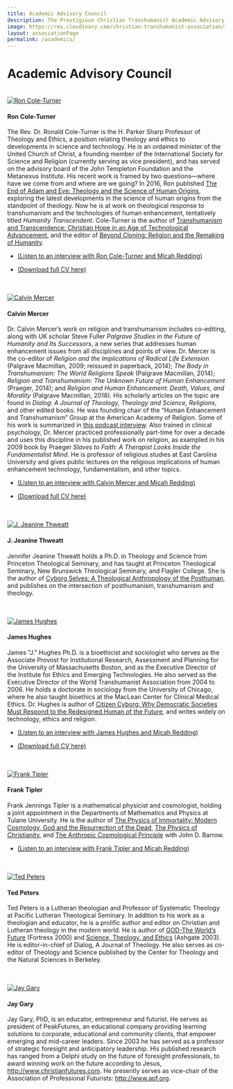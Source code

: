 ```yaml
---
title: Academic Advisory Council
description: The Prestigious Christian Transhumanist Academic Advisory Council
image: https://res.cloudinary.com/christian-transhumanist-association/image/upload/c_fill,h_200,w_200/c_fill,h_200,l_James_Hughes.jpg,w_200,x_200/c_fill,h_200,l_jeanine_thweatt.jpg,w_200,x_300/c_fill,h_200,l_Frank-J-Tipler_k9nj4y.jpg,w_200,x_-200,y_200/c_fill,h_200,l_CalvinMercer.jpg,w_200,x_0,y_100/c_fill,h_200,l_JayGary.linkedin.2014_xbnxtn.jpg,w_200,x_200,y_100/Ron-Cole-Turner2_krwttx.jpg
layout: associationPage
permalink: /academics/
---
```


<div class="row">
<div class="col-md-12">

<h1>Academic Advisory Council</h1>

<br />
<div class="row">
  <div class="col-md-4">
  <a class="post-image-link" href="/academics/">
    <img
      src="https://res.cloudinary.com/christian-transhumanist-association/image/upload/c_fill,g_auto,w_420,h_420,f_auto,q_auto,dpr_auto/Ron-Cole-Turner2_krwttx.jpg"
      srcset="https://res.cloudinary.com/christian-transhumanist-association/image/upload/c_fill,g_auto,w_320,h_320,f_auto,q_auto,dpr_auto/Ron-Cole-Turner2_krwttx.jpg 320w, https://res.cloudinary.com/christian-transhumanist-association/image/upload/c_fill,g_auto,w_420,h_420,f_auto,q_auto,dpr_auto/Ron-Cole-Turner2_krwttx.jpg 420w, https://res.cloudinary.com/christian-transhumanist-association/image/upload/c_fill,g_auto,w_720,h_720,f_auto,q_auto,dpr_auto/Ron-Cole-Turner2_krwttx.jpg 720w"
      sizes="(max-width: 576px) 100vw, 33vw"
      alt="Ron Cole-Turner"
      class="img-responsive post-image"
      loading="lazy">
  </a>
  </div>
  <div class="col-md-8">

#### Ron Cole-Turner

The Rev. Dr. Ronald Cole-Turner is the H. Parker Sharp Professor of Theology and Ethics, a position relating theology and ethics to developments in science and technology. He is an ordained minister of the United Church of Christ, a founding member of the International Society for Science and Religion (currently serving as vice president), and has served on the advisory board of the John Templeton Foundation and the Metanexus Institute. His recent work is framed by two questions—where have we come from and where are we going? In 2016, Ron published <a href="http://amzn.to/2qAv3bU">The End of Adam and Eve: Theology and the Science of Human Origins</a>, exploring the latest developments in the science of human origins from the standpoint of theology. Now he is at work on theological response to transhumanism and the technologies of human enhancement, tentatively titled <em>Humanity Transcendent</em>. Cole-Turner is the author of <a href="http://amzn.to/2romnoe">Transhumanism and Transcendence: Christian Hope in an Age of Technological Advancement</a>, and the editor of <a href="http://amzn.to/2qFKdYt">Beyond Cloning: Religion and the Remaking of Humanity</a>.

- <a href="http://brickcaster.com/christiantranshumanist/33">(Listen to an interview with Ron Cole-Turner and Micah Redding)</a>
- <a href="/academics/RonColeTurner.doc">(Download full CV here)</a>

  </div>
</div><br />

<br />
<div class="row">
  <div class="col-md-4">
  <a class="post-image-link" href="/academics/">
    <img
      src="https://res.cloudinary.com/christian-transhumanist-association/image/upload/c_fill,g_auto,w_420,h_420,f_auto,q_auto,dpr_auto/CalvinMercer.jpg"
      srcset="https://res.cloudinary.com/christian-transhumanist-association/image/upload/c_fill,g_auto,w_320,h_320,f_auto,q_auto,dpr_auto/CalvinMercer.jpg 320w, https://res.cloudinary.com/christian-transhumanist-association/image/upload/c_fill,g_auto,w_420,h_420,f_auto,q_auto,dpr_auto/CalvinMercer.jpg 420w, https://res.cloudinary.com/christian-transhumanist-association/image/upload/c_fill,g_auto,w_720,h_720,f_auto,q_auto,dpr_auto/CalvinMercer.jpg 720w"
      sizes="(max-width: 576px) 100vw, 33vw"
      alt="Calvin Mercer"
      class="img-responsive post-image"
      loading="lazy">
  </a>
  </div>
  <div class="col-md-8">

#### Calvin Mercer

Dr. Calvin Mercer’s work on religion and transhumanism includes co-editing, along with UK scholar Steve Fuller <em>Palgrave Studies in the Future of Humanity and Its Successors</em>, a new series that addresses human enhancement issues from all disciplines and points of view. Dr. Mercer is the co-editor of <em>Religion and the Implications of Radical Life Extension</em> (Palgrave Macmillan, 2009; reissued in paperback, 2014); <em>The Body in Transhumanism: The World Religions Speak</em> (Palgrave Macmillan, 2014); <em>Religion and Transhumanism: The Unknown Future of Human Enhancement</em> (Praeger, 2014); and <em>Religion and Human Enhancement: Death, Values, and Morality</em> (Palgrave Macmillan, 2018). His scholarly articles on the topic are found in <em>Dialog: A Journal of Theology, Theology and Science, Religions</em>, and other edited books. He was founding chair of the “Human Enhancement and Transhumanism” Group at the American Academy of Religion. Some of his work is summarized in <a href="http://brickcaster.com/christiantranshumanist/29">this podcast interview</a>. Also trained in clinical psychology, Dr. Mercer practiced professionally part-time for over a decade and uses this discipline in his published work on religion, as exampled in his 2009 book by Praeger <em>Slaves to Faith: A Therapist Looks Inside the Fundamentalist Mind</em>. He is professor of religious studies at East Carolina University and gives public lectures on the religious implications of human enhancement technology, fundamentalism, and other topics.

- <a href="http://brickcaster.com/christiantranshumanist/29">(Listen to an interview with Calvin Mercer and Micah Redding)</a>
- <a href="/academics/CalvinMercer.doc">(Download full CV here)</a>

  </div>
</div><br />

<br />
<div class="row">
  <div class="col-md-4">
  <a class="post-image-link" href="/academics/">
    <img
      src="https://res.cloudinary.com/christian-transhumanist-association/image/upload/c_fill,g_auto,w_420,h_420,f_auto,q_auto,dpr_auto/jeanine_thweatt.jpg"
      srcset="https://res.cloudinary.com/christian-transhumanist-association/image/upload/c_fill,g_auto,w_320,h_320,f_auto,q_auto,dpr_auto/jeanine_thweatt.jpg 320w, https://res.cloudinary.com/christian-transhumanist-association/image/upload/c_fill,g_auto,w_420,h_420,f_auto,q_auto,dpr_auto/jeanine_thweatt.jpg 420w, https://res.cloudinary.com/christian-transhumanist-association/image/upload/c_fill,g_auto,w_720,h_720,f_auto,q_auto,dpr_auto/jeanine_thweatt.jpg 720w"
      sizes="(max-width: 576px) 100vw, 33vw"
      alt="J. Jeanine Thweatt"
      class="img-responsive post-image"
      loading="lazy">
  </a>
  </div>
  <div class="col-md-8">

#### J. Jeanine Thweatt

Jennifer Jeanine Thweatt holds a Ph.D. in Theology and Science from Princeton Theological Seminary, and has taught at Princeton Theological Seminary, New Brunswick Theological Seminary, and Flagler College. She is the author of <a href="http://amzn.to/2rZOhEH">Cyborg Selves: A Theological Anthropology of the Posthuman</a>, and publishes on the intersection of posthumanism, transhumanism and theology.

  </div>
</div><br />

<br />
<div class="row">
  <div class="col-md-4">
  <a class="post-image-link" href="/academics/">
    <img
      src="https://res.cloudinary.com/christian-transhumanist-association/image/upload/c_fill,g_auto,w_420,h_420,f_auto,q_auto,dpr_auto/James_Hughes.jpg"
      srcset="https://res.cloudinary.com/christian-transhumanist-association/image/upload/c_fill,g_auto,w_320,h_320,f_auto,q_auto,dpr_auto/James_Hughes.jpg 320w, https://res.cloudinary.com/christian-transhumanist-association/image/upload/c_fill,g_auto,w_420,h_420,f_auto,q_auto,dpr_auto/James_Hughes.jpg 420w, https://res.cloudinary.com/christian-transhumanist-association/image/upload/c_fill,g_auto,w_720,h_720,f_auto,q_auto,dpr_auto/James_Hughes.jpg 720w"
      sizes="(max-width: 576px) 100vw, 33vw"
      alt="James Hughes"
      class="img-responsive post-image"
      loading="lazy">
  </a>
  </div>
  <div class="col-md-8">

#### James Hughes

James "J." Hughes Ph.D. is a bioethicist and sociologist who serves as the Associate Provost for Institutional Research, Assessment and Planning for the University of Massachusetts Boston, and as the Executive Director of the Institute for Ethics and Emerging Technologies. He also served as the Executive Director of the World Transhumanist Association from 2004 to 2006. He holds a doctorate in sociology from the University of Chicago, where he also taught bioethics at the MacLean Center for Clinical Medical Ethics. Dr. Hughes is author of <a href="http://amzn.to/2siuRui">Citizen Cyborg: Why Democratic Societies Must Respond to the Redesigned Human of the Future</a>, and writes widely on technology, ethics and religion.

- <a href="http://brickcaster.com/christiantranshumanist/5">(Listen to an interview with James Hughes and Micah Redding)</a>
- <a href="academics/JamesHughes.pdf">(Download full CV here)</a>

  </div>
</div><br />

<br />
<div class="row">
  <div class="col-md-4">
  <a class="post-image-link" href="/academics/">
    <img
      src="https://res.cloudinary.com/christian-transhumanist-association/image/upload/c_fill,g_auto,w_420,h_420,f_auto,q_auto,dpr_auto/Frank-J-Tipler_k9nj4y.jpg"
      srcset="https://res.cloudinary.com/christian-transhumanist-association/image/upload/c_fill,g_auto,w_320,h_320,f_auto,q_auto,dpr_auto/Frank-J-Tipler_k9nj4y.jpg 320w, https://res.cloudinary.com/christian-transhumanist-association/image/upload/c_fill,g_auto,w_420,h_420,f_auto,q_auto,dpr_auto/Frank-J-Tipler_k9nj4y.jpg 420w, https://res.cloudinary.com/christian-transhumanist-association/image/upload/c_fill,g_auto,w_720,h_720,f_auto,q_auto,dpr_auto/Frank-J-Tipler_k9nj4y.jpg 720w"
      sizes="(max-width: 576px) 100vw, 33vw"
      alt="Frank Tipler"
      class="img-responsive post-image"
      loading="lazy">
  </a>
  </div>
  <div class="col-md-8">

#### Frank Tipler

Frank Jennings Tipler is a mathematical physicist and cosmologist, holding a joint appointment in the Departments of Mathematics and Physics at Tulane University. He is the author of <a href="http://amzn.to/2siKrWU">The Physics of Immortality: Modern Cosmology, God and the Resurrection of the Dead</a>, <a href="http://amzn.to/2saTn18">The Physics of Christianity</a>, and <a href="http://amzn.to/2r8mcNj">The Anthropic Cosmological Principle</a> with John D. Barrow.

- <a href="http://brickcaster.com/christiantranshumanist/19">(Listen to an interview with Frank Tipler and Micah Redding)</a>

  </div>
</div><br />

<br />
<div class="row">
  <div class="col-md-4">
  <a class="post-image-link" href="/academics/">
    <img
      src="https://res.cloudinary.com/christian-transhumanist-association/image/upload/c_fill,g_auto,w_420,h_420,f_auto,q_auto,dpr_auto/Ted_20Peters_cam1ya.jpg"
      srcset="https://res.cloudinary.com/christian-transhumanist-association/image/upload/c_fill,g_auto,w_320,h_320,f_auto,q_auto,dpr_auto/Ted_20Peters_cam1ya.jpg 320w, https://res.cloudinary.com/christian-transhumanist-association/image/upload/c_fill,g_auto,w_420,h_420,f_auto,q_auto,dpr_auto/Ted_20Peters_cam1ya.jpg 420w, https://res.cloudinary.com/christian-transhumanist-association/image/upload/c_fill,g_auto,w_720,h_720,f_auto,q_auto,dpr_auto/Ted_20Peters_cam1ya.jpg 720w"
      sizes="(max-width: 576px) 100vw, 33vw"
      alt="Ted Peters"
      class="img-responsive post-image"
      loading="lazy">
  </a>
  </div>
  <div class="col-md-8">

#### Ted Peters

Ted Peters is a Lutheran theologian and Professor of Systematic Theology at Pacific Lutheran Theological Seminary. In addition to his work as a theologian and educator, he is a prolific author and editor on Christian and Lutheran theology in the modern world. He is author of <a href="http://amzn.to/2rFurBM">GOD-The World’s Future</a> (Fortress 2000) and <a href="http://amzn.to/2rUIx1P">Science, Theology, and Ethics</a> (Ashgate 2003). He is editor-in-chief of Dialog, A Journal of Theology. He also serves as co-editor of Theology and Science published by the Center for Theology and the Natural Sciences in Berkeley.

  </div>
</div><br />

<br />
<div class="row">
  <div class="col-md-4">
  <a class="post-image-link" href="/academics/">
    <img
      src="https://res.cloudinary.com/christian-transhumanist-association/image/upload/c_fill,g_auto,w_420,h_420,f_auto,q_auto,dpr_auto/Jay-Gary"
      srcset="https://res.cloudinary.com/christian-transhumanist-association/image/upload/c_fill,g_auto,w_320,h_320,f_auto,q_auto,dpr_auto/Jay-Gary 320w, https://res.cloudinary.com/christian-transhumanist-association/image/upload/c_fill,g_auto,w_420,h_420,f_auto,q_auto,dpr_auto/Jay-Gary 420w, https://res.cloudinary.com/christian-transhumanist-association/image/upload/c_fill,g_auto,w_720,h_720,f_auto,q_auto,dpr_auto/Jay-Gary 720w"
      sizes="(max-width: 576px) 100vw, 33vw"
      alt="Jay Gary"
      class="img-responsive post-image"
      loading="lazy">
  </a>
  </div>
  <div class="col-md-8">

#### Jay Gary

Jay Gary, PhD, is an educator, entrepreneur and futurist. He serves as president of PeakFutures, an educational company providing learning solutions to corporate, educational and community clients, that empower emerging and mid-career leaders. Since 2003 he has served as a professor of strategic foresight and anticipatory leadership. His published research has ranged from a Delphi study on the future of foresight professionals, to award winning work on the future according to Jesus, <a href="http://www.christianfutures.com">http://www.christianfutures.com</a>. He presently serves as vice-chair of the Association of Professional Futurists: <a href="http://www.apf.org">http://www.apf.org</a>.

  </div>
</div><br />

</div>
</div>
